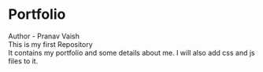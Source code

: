 # Portfolio
Author - Pranav Vaish<br>
This is my first Repository<br>
It contains my portfolio and some details about me.
I will also add css and js files to it.